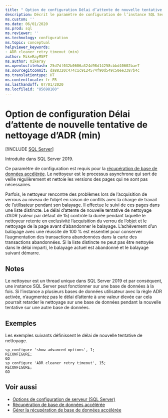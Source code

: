 ```yaml
---
title: " Option de configuration Délai d’attente de nouvelle tentative de nettoyage d’ADR (min) | Microsoft Docs"
description: Décrit le paramètre de configuration de l’instance SQL Server pour le délai d’attente de nouvelle tentative de nettoyage d’ADR.
ms.custom: ''
ms.date: 06/01/2020
ms.prod: sql
ms.reviewer: ''
ms.technology: configuration
ms.topic: conceptual
helpviewer_keywords:
- ADR cleaner retry timeout (min)
author: MikeRayMSFT
ms.author: mikeray
ms.openlocfilehash: 25d7df032b0606a324d98d14258cbbd40602bae7
ms.sourcegitcommit: da88320c474c1c9124574f90d549c50ee3387b4c
ms.translationtype: HT
ms.contentlocale: fr-FR
ms.lasthandoff: 07/01/2020
ms.locfileid: "85698160"
---
```

# <a name="adr-cleaner-retry-timeout-min-configuration-option"></a>Option de configuration Délai d’attente de nouvelle tentative de nettoyage d’ADR (min)

 [!INCLUDE [SQL Server](../../includes/applies-to-version/sqlserver.md)]

Introduite dans SQL Server 2019.

Ce paramètre de configuration est requis pour la [récupération de base de données accélérée](../../relational-databases/accelerated-database-recovery-concepts.md). Le nettoyeur est le processus asynchrone qui sort de veille régulièrement et nettoie les versions des pages qui ne sont pas nécessaires.

Parfois, le nettoyeur rencontre des problèmes lors de l’acquisition de verrous au niveau de l’objet en raison de conflits avec la charge de travail de l’utilisateur pendant son balayage. Il effectue le suivi de ces pages dans une liste distincte. Le délai d’attente de nouvelle tentative de nettoyage d’ADR (valeur par défaut de 15) contrôle la durée pendant laquelle le nettoyeur retente en exclusivité l’acquisition du verrou de l’objet et le nettoyage de la page avant d’abandonner le balayage. L’achèvement d’un balayage avec une réussite de 100 % est essentiel pour conserver l’augmentation des transactions abandonnées dans la carte des transactions abandonnées. Si la liste distincte ne peut pas être nettoyée dans le délai imparti, le balayage actuel est abandonné et le balayage suivant démarre.

## <a name="remarks"></a>Notes  

Le nettoyeur est un thread unique dans SQL Server 2019 et par conséquent, une instance SQL Server peut fonctionner sur une base de données à la fois. Si l’instance a plusieurs bases de données utilisateur avec la règle ADR activée, n’augmentez pas le délai d’attente à une valeur élevée car cela pourrait retarder le nettoyage sur une base de données pendant la nouvelle tentative sur une autre base de données.

## <a name="examples"></a>Exemples

Les exemples suivants définissent le délai de nouvelle tentative de nettoyage.

```tsql
sp_configure 'show advanced options', 1;  
RECONFIGURE;
GO 
sp_configure 'ADR cleaner retry timeout', 15;  
RECONFIGURE;  
GO  
```  

## <a name="see-also"></a>Voir aussi  

- [Options de configuration de serveur &#40;SQL Server&#41;](../../database-engine/configure-windows/server-configuration-options-sql-server.md)
- [Récupération de base de données accélérée](../../relational-databases/accelerated-database-recovery-concepts.md)
- [Gérer la récupération de base de données accélérée](../../relational-databases/accelerated-database-recovery-management.md)